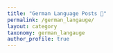 ```yaml
---
title: "German Language Posts 🎨"
permalink: /german_langauge/
layout: category
taxonomy: german_langauge
author_profile: true
---
```

